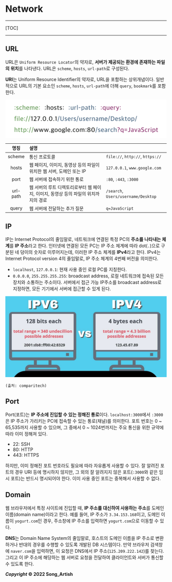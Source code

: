# Network

---

[TOC]

---



## URL

URL은 `Uniform Resource Locator`의 약자로, **서버가 제공되는 환경에 존재하는 파일의 위치**를 나타낸다. URL은 `scheme`, `hosts`, `url-path`로 구성된다.

**URI**는 Uniform Resource Identifier의 약자로, URL을 포함하는 상위개념이다. 일반적으로 URL의 기본 요소인 `scheme`, `hosts`, `url-path`에 더해 `query`,  `bookmark`를 포함한다.

![url&uri](img/url&uri.png)

|   명칭   | 설명                                                         |                                     |
| :------: | :----------------------------------------------------------- | ----------------------------------- |
|  scheme  | 통신 프로토콜                                                | `file://`, `http://`, `https://`    |
|  hosts   | 웹 페이지, 이미지, 동영상 등의 파일이 위치한 웹 서버, 도메인 또는 IP | `127.0.0.1`, `www.google.com`       |
|   port   | 웹 서버에 접속하기 위한 통로                                 | `:80`, `:443`, `:3000`              |
| url-path | 웹 서버의 루트 디렉토리로부터 웹 페이지, 이미지, 동영상 등의 파일의 위치까지의 경로 | `/search`, `Users/username/Desktop` |
|  query   | 웹 서버에 전달하는 추가 질문                                 | `q=JavaScript`                      |



## IP

IP는 Internet Protocol의 줄임말로, 네트워크에 연결된 특정 PC의 **주소를 나타내는 체계**를 **IP 주소**라고 한다. 인터넷에 연결된 모든 PC는 IP 주소 체계에 따라 dot(`.`)으로 구분된 네 덩이의 숫자로 이루어지는데, 이러한 IP 주소 체계를 **IPv4**라고 한다. IPv4는 Internet Protocol version 4의 줄임말로, IP 주소 체계의 4번째 버전을 의미한다.

- `localhost`, `127.0.0.1`: 현재 사용 중인 로컬 PC를 지칭한다.
- `0.0.0.0`, `255.255.255.255`: broadcast address, 로컬 네트워크에 접속된 모든 장치와 소통하는 주소이다. 서버에서 접근 가능 IP주소를 broadcast address로 지정하면, 모든 기기에서 서버에 접근할 수 있게 된다.

![IPv6&IPv4](img/IPv6&IPv4.jpg)

`(출처: comparitech)`



## Port

Port(포트)는 **IP 주소에 진입할 수 있는 정해진 통로**이다. `localhost:3000`에서 `:3000`은 IP 주소가 가리키는 PC에 접속할 수 있는 통로(채널)를 의미한다. 포트 번호는 0 ~ 65,535까지 사용할 수 있으며, 그 중에서 0 ~ 1024번까지는 주요 통신을 위한 규약에 따라 이미 정해져 있다. 

- 22: SSH
- 80: HTTP
- 443: HTTPS

하지만, 이미 정해진 포트 번호라도 필요에 따라 자유롭게 사용할 수 있다. 잘 알려진 포트의 경우 URI 등에 명시하지 않지만, 그 외의 잘 알려지지 않은 포트(`:3000`와 같은 임시 포트)는 반드시 명시되어야 한다. 이미 사용 중인 포트는 중복해서 사용할 수 없다.



## Domain

웹 브라우저에서 특정 사이트에 진입할 때, **IP 주소를 대신하여 사용하는 주소**를 도메인 이름(domain name)이라고 한다. 예를 들어, IP 주소가 `3.34.153.168`이고, 도메인 이름이 `yogurt.com`인 경우, 주소창에 IP 주소를 입력하면 `yogurt.com`으로 이동할 수 있다.

**DNS**는 Domain Name System의 줄임말로, 호스트의 도메인 이름을 IP 주소로 변환하거나 반대의 경우를 수행할 수 있도록 개발된 DB 시스템이다. 만약 브라우저 검색창에 `naver.com`을 입력하면, 이 요청은 DNS에서 IP 주소(`125.209.222.142`)를 찾는다. 그리고 이 IP 주소에 해당하는 웹 서버로 요청을 전달하여 클라이언트와 서버가 통신할 수 있도록 한다.



***Copyright* © 2022 Song_Artish**